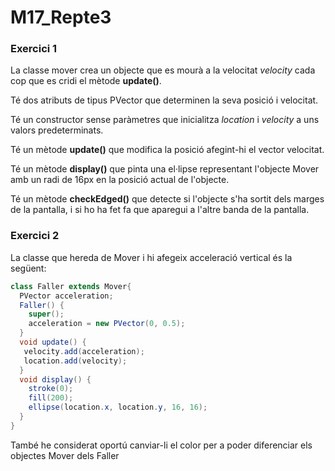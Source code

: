 # M17_Repte3

### Exercici 1

La classe mover crea un objecte que es mourà a la velocitat *velocity* cada cop que es cridi el mètode **update()**.

Té dos atributs de tipus PVector que determinen la seva posició i velocitat.

Té un constructor sense paràmetres que inicialitza *location* i *velocity*  a uns valors predeterminats.

Té un mètode **update()** que modifica la posició afegint-hi el vector velocitat.

Té un mètode **display()** que pinta una el·lipse representant l'objecte Mover amb un radi de 16px en la posició actual de l'objecte.

Té un mètode **checkEdged()** que detecte si l'objecte s'ha sortit dels marges de la pantalla, i si ho ha fet fa que aparegui a l'altre banda de la pantalla.

### Exercici 2

La classe que hereda de Mover i hi afegeix acceleració vertical és la següent:

```java
class Faller extends Mover{
  PVector acceleration;
  Faller() {
    super();
    acceleration = new PVector(0, 0.5);
  }
  void update() {
   velocity.add(acceleration);
   location.add(velocity);
  }
  void display() {
    stroke(0);
    fill(200);
    ellipse(location.x, location.y, 16, 16);
  }
}
```

També he considerat oportú canviar-li el color per a poder diferenciar els objectes Mover dels Faller

